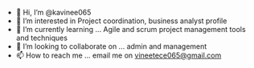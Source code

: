 - 👋 Hi, I’m @kavinee065
- 👀 I’m interested in Project coordination, business analyst profile
- 🌱 I’m currently learning ... Agile and scrum project management tools and techniques
- 💞️ I’m looking to collaborate on ... admin and management
- 📫 How to reach me ... email me on vineetece065@gmail.com

<!---
kavinee065/kavinee065 is a ✨ special ✨ repository because its `README.md` (this file) appears on your GitHub profile.
You can click the Preview link to take a look at your changes.
--->
